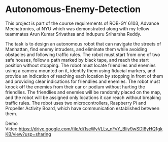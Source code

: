# Autonomous-Enemy-Detection
This project is part of the course requirements of ROB-GY 6103, Advance Mechatronics, at NYU which was demonstrated along with my fellow teammates Arun Kumar Srivathsa and Indupuru Sriharsha Reddy.

The task is to design an autonomous robot that can navigate the streets of Manhattan, find enemy intruders, and eliminate them while avoiding obstacles and following traffic rules. The robot must start from one of two safe houses, follow a path marked by black tape, and reach the start position without stopping. The robot must locate friendlies and enemies using a camera mounted on it, identify them using fiducial markers, and provide an indication of reaching each location by stopping in front of them and providing clear indications for friendlies and enemies. The robot must knock off the enemies from their car or podium without hurting the friendlies. The friendlies and enemies will be randomly placed on the map, and the robot will be assigned only locations it can reach without breaking traffic rules. The robot uses two microcontrollers, Raspberry Pi and Propeller Activity Board, which have communication established between them.

Demo Video:https://drive.google.com/file/d/1seWyVLLv_nFvY_Bliy9wSDI8yHQ1gkKB/view?usp=sharing
